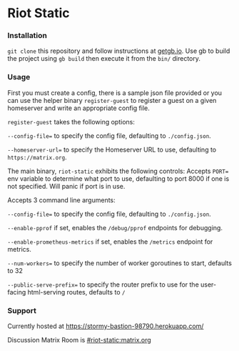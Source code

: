 Riot Static
===========

### Installation
`git clone` this repository and follow instructions at [getgb.io](https://getgb.io).
Use gb to build the project using `gb build` then execute it from the `bin/` directory.



### Usage
First you must create a config, there is a sample json file provided or you can use the helper binary `register-guest` to register a guest on a given homeserver and write an appropriate config file.

`register-guest` takes the following options:

`--config-file=` to specify the config file, defaulting to `./config.json`.

`--homeserver-url=` to specify the Homeserver URL to use, defaulting to `https://matrix.org`.



The main binary, `riot-static` exhibits the following controls:
Accepts `PORT=` env variable to determine what port to use, defaulting to port 8000 if one is not specified. Will panic if port is in use.

Accepts 3 command line arguments:

`--config-file=` to specify the config file, defaulting to `./config.json`.

`--enable-pprof` if set, enables the `/debug/pprof` endpoints for debugging.

`--enable-prometheus-metrics` if set, enables the `/metrics` endpoint for metrics.

`--num-workers=` to specify the number of worker goroutines to start, defaults to 32

`--public-serve-prefix=` to specify the router prefix to use for the user-facing html-serving routes, defaults to `/`



### Support

Currently hosted at https://stormy-bastion-98790.herokuapp.com/

Discussion Matrix Room is [#riot-static:matrix.org](https://matrix.to/#/#riot-static:matrix.org)